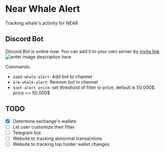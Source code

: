 
# Near Whale Alert
Tracking whale's activity for NEAR

## Discord Bot
Discord Bot is online now. You can add it to your own server by [invite link](https://discord.com/api/oauth2/authorize?client_id=876188188698361916&permissions=10304&scope=bot)
![enter image description here](https://i.imgur.com/24pUPMe.png)

Commands:

- `$add-whale-alert`: Add bot to channel
- `$rm-whale-alert`: Remove bot in channel
- `$set-alert price`: set threshold of filter to price, default is 50.000\$. price >= 50.000\$

## TODO
- [x] Determine exchange's wallets
- [ ] Let user customize their filter
- [ ] Telegram bot
- [ ] Website to tracking abnormal transactions
- [ ] Website to tracking top holder wallet changes
